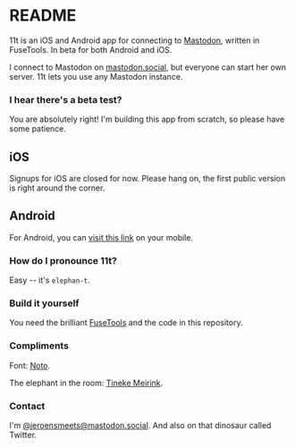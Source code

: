 # README #

11t is an iOS and Android app for connecting to [Mastodon](https://github.com/tootsuite/mastodon), written in FuseTools. In beta for both Android and iOS.

I connect to Mastodon on [mastodon.social](https://mastodon.social/), but everyone can start her own server. 11t lets you use any Mastodon instance.

### I hear there's a beta test? ###

You are absolutely right! I'm building this app from scratch, so please have some patience.

## iOS ##
Signups for iOS are closed for now. Please hang on, the first public version is right around the corner.

## Android ##
For Android, you can [visit this link](https://play.google.com/apps/testing/com.jeroensmeets.mastodon) on your mobile.

### How do I pronounce 11t? ###

Easy -- it's `elephan-t`.

### Build it yourself ###

You need the brilliant [FuseTools](https://www.fusetools.com/) and the code in this repository.

### Compliments ###

Font: [Noto](https://www.google.com/get/noto/).

The elephant in the room: [Tineke Meirink](https://www.tinekemeirink.nl/).

### Contact ###

I'm [@jeroensmeets@mastodon.social](https://mastodon.social/web/accounts/8779). And also on that dinosaur called Twitter.
